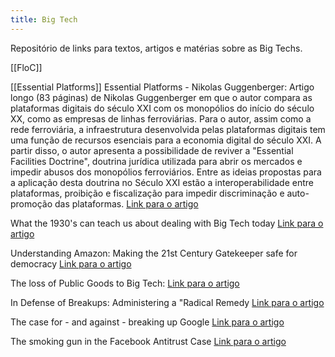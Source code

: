 ```yaml
--- 
title: Big Tech
---
```


Repositório de links para textos, artigos e matérias sobre as Big Techs.

[[FloC]]

[[Essential Platforms]]
Essential Platforms - Nikolas Guggenberger:
Artigo longo (83 páginas) de Nikolas Guggenberger em que o autor compara as plataformas digitais do século XXI com os monopólios do início do século XX, como as empresas de linhas ferroviárias. Para o autor, assim como a rede ferroviária, a infraestrutura desenvolvida pelas plataformas digitais tem uma função de recursos esenciais para a economia digital do século XXI. A partir disso, o autor apresenta a possibilidade de reviver a "Essential Facilities Doctrine", doutrina jurídica utilizada para abrir os mercados e impedir abusos dos monopólios ferroviários. Entre as ideias propostas para a aplicação desta doutrina no Século XXI estão a interoperabilidade entre plataformas, proibição e fiscalização para impedir discriminação e auto-promoção das plataformas. 
<a href="https://papers.ssrn.com/sol3/papers.cfm?abstract_id=3703361">Link para o artigo</a>

What the 1930's can teach us about dealing with Big Tech today
<a href="https://www.technologyreview.com/2020/06/17/1003316/what-the-1930s-can-teach-us-about-dealing-with-big-tech-today/">Link para o artigo</a>

Understanding Amazon: Making the 21st Century Gatekeeper safe for democracy
<a href="https://www.economicliberties.us/our-work/understanding-amazon-making-the-21st-century-gatekeeper-safe-for-democracy/#">Link para o artigo</a>

The loss of Public Goods to Big Tech:
<a href="https://www.noemamag.com/the-loss-of-public-goods-to-big-tech/">Link para o artigo</a>

In Defense of Breakups: Administering a "Radical Remedy
<a href="https://www.cornelllawreview.org/2020/11/10/in-defense-of-breakups-administering-a-radical-remedy/">Link para o artigo</a>

The case for - and against - breaking up Google
<a href="https://www.vox.com/recode/22360547/google-antitrust-regulation-land-of-the-giants-empire-david-cicilline-larry-page-sergey-brin">Link para o artigo</a>

The smoking gun in the Facebook Antitrust Case
<a href="https://www.wired.com/story/facebook-ftc-antitrust-case-smoking-gun/">Link para o artigo</a>
